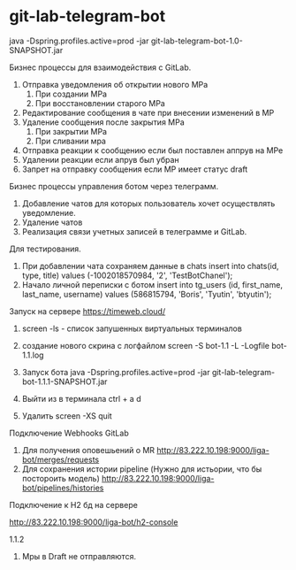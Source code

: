 # git-lab-telegram-bot

java -Dspring.profiles.active=prod -jar git-lab-telegram-bot-1.0-SNAPSHOT.jar

Бизнес процессы для взаимодействия с GitLab.

1. Отправка уведомления об открытии нового МРа
    1. При создании МРа
    2. При восстановлении старого МРа
2. Редактирование сообщения в чате при внесении изменений в МР
3. Удаление сообщения после закрытия МРа
    1. При закрытии МРа
    2. При сливании мра
4. Отправка реакции к сообщению если был поставлен аппрув на МРе
5. Удалении реакции если апрув был убран
6. Запрет на отправку сообщения если МР имеет статус draft

Бизнес процессы управления ботом через телеграмм.

1. Добавление чатов для которых пользователь хочет осуществлять уведомление.
2. Удаление чатов
3. Реализация связи учетных записей в телеграмме и GitLab.

Для тестирования.

1. При добавлении чата сохраняем данные в chats
   insert into chats(id, type, title)
   values (-1002018570984, '2', 'TestBotChanel');
2. Начало личной переписки с ботом
   insert into tg_users (id, first_name, last_name, username)
   values (586815794, 'Boris', 'Tyutin', 'btyutin');

Запуск на сервере https://timeweb.cloud/

1. screen -ls - список запушенных виртуальных терминалов
2. создание нового скрина с логфайлом
screen -S bot-1.1 -L -Logfile bot-1.1.log

3. Запуск бота
java -Dspring.profiles.active=prod -jar git-lab-telegram-bot-1.1.1-SNAPSHOT.jar

4. Выйти из в терминала ctrl + a d
5. Удалить
   screen -XS <session-id> quit

Подключение Webhooks GitLab
1. Для получения оповешьений о MR
http://83.222.10.198:9000/liga-bot/merges/requests
2. Для сохранения истории pipeline (Нужно для истьории, что бы постороить модель)
http://83.222.10.198:9000/liga-bot/pipelines/histories

Подключение к H2 бд на сервере
 
http://83.222.10.198:9000/liga-bot/h2-console



1.1.2
1. Мры в Draft не отправляются.